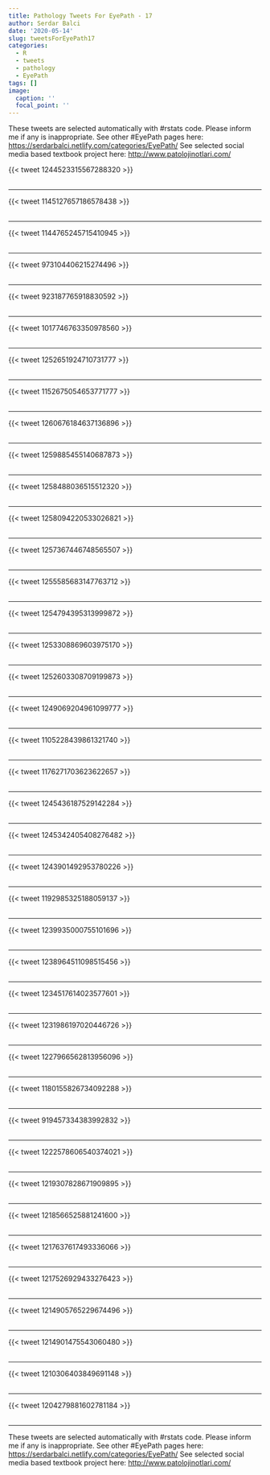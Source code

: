 ```yaml
---
title: Pathology Tweets For EyePath - 17
author: Serdar Balci
date: '2020-05-14'
slug: tweetsForEyePath17
categories:
  - R
  - tweets
  - pathology
  - EyePath
tags: []
image:
  caption: ''
  focal_point: ''
---
```



These tweets are selected automatically with #rstats code. Please inform me if any is inappropriate.
See other #EyePath pages here: https://serdarbalci.netlify.com/categories/EyePath/ 
See selected social media based textbook project here: http://www.patolojinotlari.com/

{{< tweet 1244523315567288320 >}}
<br>
<br>
<hr>
{{< tweet 1145127657186578438 >}}
<br>
<br>
<hr>
{{< tweet 1144765245715410945 >}}
<br>
<br>
<hr>
{{< tweet 973104406215274496 >}}
<br>
<br>
<hr>
{{< tweet 923187765918830592 >}}
<br>
<br>
<hr>
{{< tweet 1017746763350978560 >}}
<br>
<br>
<hr>
{{< tweet 1252651924710731777 >}}
<br>
<br>
<hr>
{{< tweet 1152675054653771777 >}}
<br>
<br>
<hr>
{{< tweet 1260676184637136896 >}}
<br>
<br>
<hr>
{{< tweet 1259885455140687873 >}}
<br>
<br>
<hr>
{{< tweet 1258488036515512320 >}}
<br>
<br>
<hr>
{{< tweet 1258094220533026821 >}}
<br>
<br>
<hr>
{{< tweet 1257367446748565507 >}}
<br>
<br>
<hr>
{{< tweet 1255585683147763712 >}}
<br>
<br>
<hr>
{{< tweet 1254794395313999872 >}}
<br>
<br>
<hr>
{{< tweet 1253308869603975170 >}}
<br>
<br>
<hr>
{{< tweet 1252603308709199873 >}}
<br>
<br>
<hr>
{{< tweet 1249069204961099777 >}}
<br>
<br>
<hr>
{{< tweet 1105228439861321740 >}}
<br>
<br>
<hr>
{{< tweet 1176271703623622657 >}}
<br>
<br>
<hr>
{{< tweet 1245436187529142284 >}}
<br>
<br>
<hr>
{{< tweet 1245342405408276482 >}}
<br>
<br>
<hr>
{{< tweet 1243901492953780226 >}}
<br>
<br>
<hr>
{{< tweet 1192985325188059137 >}}
<br>
<br>
<hr>
{{< tweet 1239935000755101696 >}}
<br>
<br>
<hr>
{{< tweet 1238964511098515456 >}}
<br>
<br>
<hr>
{{< tweet 1234517614023577601 >}}
<br>
<br>
<hr>
{{< tweet 1231986197020446726 >}}
<br>
<br>
<hr>
{{< tweet 1227966562813956096 >}}
<br>
<br>
<hr>
{{< tweet 1180155826734092288 >}}
<br>
<br>
<hr>
{{< tweet 919457334383992832 >}}
<br>
<br>
<hr>
{{< tweet 1222578606540374021 >}}
<br>
<br>
<hr>
{{< tweet 1219307828671909895 >}}
<br>
<br>
<hr>
{{< tweet 1218566525881241600 >}}
<br>
<br>
<hr>
{{< tweet 1217637617493336066 >}}
<br>
<br>
<hr>
{{< tweet 1217526929433276423 >}}
<br>
<br>
<hr>
{{< tweet 1214905765229674496 >}}
<br>
<br>
<hr>
{{< tweet 1214901475543060480 >}}
<br>
<br>
<hr>
{{< tweet 1210306403849691148 >}}
<br>
<br>
<hr>
{{< tweet 1204279881602781184 >}}
<br>
<br>
<hr>


These tweets are selected automatically with #rstats code. Please inform me if any is inappropriate.
See other #EyePath pages here: https://serdarbalci.netlify.com/categories/EyePath/ 
See selected social media based textbook project here: http://www.patolojinotlari.com/
